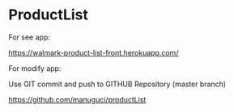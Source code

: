 # ProductList

For see app:

https://walmark-product-list-front.herokuapp.com/

For modify app:

Use GIT commit and push to GITHUB Repository (master branch)

https://github.com/manuguci/productList



